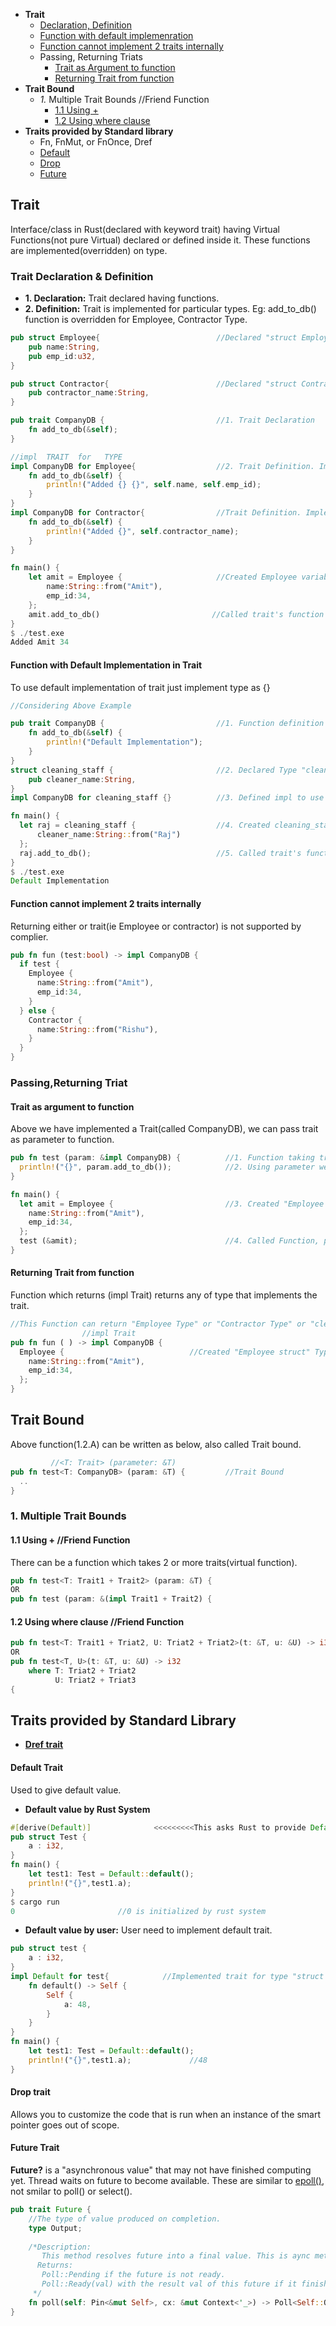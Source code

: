 - **Trait**
  - [Declaration, Definition](#dec)
  - [Function with default implemenration](#def)
  - [Function cannot implement 2 traits internally](#invalid-t)
  - Passing, Returning Triats
    - [Trait as Argument to function](#arg)
    - [Returning Trait from function](#r)
- **Trait Bound**
  - _1._ Multiple Trait Bounds //Friend Function
      - [1.1 Using +](#usingplus)
      - [1.2 Using where clause](#usingplus)
- **Traits provided by Standard library**
  - Fn, FnMut, or FnOnce, Dref
  - [Default](#di)
  - [Drop](#dr)
  - [Future](#fu)


## Trait
Interface/class in Rust(declared with keyword trait) having Virtual Functions(not pure Virtual) declared or defined inside it. These functions are implemented(overridden) on type.

<a name=dec></a>
### Trait Declaration & Definition
- **1. Declaration:** Trait declared having functions.
- **2. Definition:** Trait is implemented for particular types. Eg: add_to_db() function is overridden for Employee, Contractor Type.
```rust
pub struct Employee{                          //Declared "struct Employee"
    pub name:String,
    pub emp_id:u32,
}

pub struct Contractor{                        //Declared "struct Contractor".
    pub contractor_name:String,
}

pub trait CompanyDB {                         //1. Trait Declaration
    fn add_to_db(&self);
}

//impl  TRAIT  for   TYPE
impl CompanyDB for Employee{                  //2. Trait Definition. Implemented trait/Overridden for Type="Employee struct"
    fn add_to_db(&self) {
        println!("Added {} {}", self.name, self.emp_id);
    }
}
impl CompanyDB for Contractor{                //Trait Definition. Implemented trait/Overrideen for Type="Contractor struct"
    fn add_to_db(&self) {
        println!("Added {}", self.contractor_name);
    }
}

fn main() {
    let amit = Employee {                     //Created Employee variable
        name:String::from("Amit"),
        emp_id:34,
    };
    amit.add_to_db()                         //Called trait's function for type
}
$ ./test.exe
Added Amit 34
```

<a name=def></a>
#### Function with Default Implementation in Trait
To use default implementation of trait just implement type as {}
```rust
//Considering Above Example

pub trait CompanyDB {                         //1. Function definition is provided in trait
    fn add_to_db(&self) {
        println!("Default Implementation");
    }
}
struct cleaning_staff {                       //2. Declared Type "cleaning_staff struct"
    pub cleaner_name:String,
}
impl CompanyDB for cleaning_staff {}          //3. Defined impl to use default impl

fn main() {                                   
  let raj = cleaning_staff {                  //4. Created cleaning_staff variable
      cleaner_name:String::from("Raj") 
  };
  raj.add_to_db();                            //5. Called trait's function for type
}
$ ./test.exe
Default Implementation
```

<a name=invalid-t></a>
#### Function cannot implement 2 traits internally
Returning either or trait(ie Employee or contractor) is not supported by complier.
```rust
pub fn fun (test:bool) -> impl CompanyDB {      
  if test {
    Employee {
      name:String::from("Amit"),
      emp_id:34,  
    }
  } else {
    Contractor {
      name:String::from("Rishu"),
    }
  }
}
```

### Passing,Returning Triat 
<a name=arg></a>
#### Trait as argument to function
Above we have implemented a Trait(called CompanyDB), we can pass trait as parameter to function.
```rs
pub fn test (param: &impl CompanyDB) {          //1. Function taking trait as parameter          //1.2.A
  println!("{}", param.add_to_db());            //2. Using parameter we can call function declared/defined in trait
}

fn main() {
  let amit = Employee {                         //3. Created "Employee struct" Type object.
    name:String::from("Amit"),
    emp_id:34,  
  };
  test (&amit);                                 //4. Called Function, passed instance of Type implementing triat
}
```
<a name=r></a>
#### Returning Trait from function
Function which returns (impl Trait) returns any of type that implements the trait.
```rust
//This Function can return "Employee Type" or "Contractor Type" or "cleaning_staff Type". see above
                //impl Trait
pub fn fun ( ) -> impl CompanyDB {      
  Employee {                            //Created "Employee struct" Type object.
    name:String::from("Amit"),
    emp_id:34,  
  };
}
```

## Trait Bound
Above function(1.2.A) can be written as below, also called Trait bound.
```rs
         //<T: Trait> (parameter: &T)
pub fn test<T: CompanyDB> (param: &T) {         //Trait Bound
  ..
}
```

### 1. Multiple Trait Bounds 
<a name=usingplus></a>
#### 1.1 Using +   //Friend Function
There can be a function which takes 2 or more traits(virtual function).
```rs
pub fn test<T: Trait1 + Trait2> (param: &T) {
OR
pub fn test (param: &(impl Trait1 + Trait2) {
```
<a name=usingplus></a>
#### 1.2 Using where clause   //Friend Function
```rs
pub fn test<T: Trait1 + Triat2, U: Triat2 + Triat2>(t: &T, u: &U) -> i32 {
OR
pub fn test<T, U>(t: &T, u: &U) -> i32
    where T: Triat2 + Triat2
          U: Triat2 + Triat3
{
```

## Traits provided by Standard Library
- **[Dref trait](/Languages/Programming_Languages/Rust/Smart_Pointers)**

<a name=di></a>
#### Default Trait
Used to give default value.
- **Default value by Rust System**
```rs
#[derive(Default)]              <<<<<<<<<This asks Rust to provide Default implementation
pub struct Test {
    a : i32,
}
fn main() {
    let test1: Test = Default::default();
    println!("{}",test1.a);
}
$ cargo run
0                       //0 is initialized by rust system
```
- **Default value by user:** User need to implement default trait.
```rs
pub struct test {
    a : i32,
}
impl Default for test{            //Implemented trait for type "struct test"
    fn default() -> Self {
        Self {
            a: 48,
        }
    }
}
fn main() {
    let test1: Test = Default::default();
    println!("{}",test1.a);             //48
}
```

<a name=dr></a>
#### Drop trait
Allows you to customize the code that is run when an instance of the smart pointer goes out of scope.

<a name=fu></a>
#### Future Trait
**Future?** is a "asynchronous value" that may not have finished computing yet. Thread waits on future to become available. These are similar to [epoll()](/Networking/OSI-Layers/Layer-4/Socket_Programming/APIs_Structures/APIs/Polling_APIs/), not smilar to poll() or select().
```rs
pub trait Future {
    //The type of value produced on completion.
    type Output;                 
    
    /*Description:
       This method resolves future into a final value. This is aync method does not block if value is not ready
      Returns:
       Poll::Pending if the future is not ready. 
       Poll::Ready(val) with the result val of this future if it finished successfully.
     */
    fn poll(self: Pin<&mut Self>, cx: &mut Context<'_>) -> Poll<Self::Output>;
}
```
